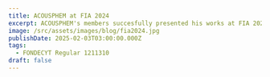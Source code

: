 ```yaml
---
title: ACOUSPHEM at FIA 2024
excerpt: ACOUSPHEM's members succesfully presented his works at FIA 2024!
image: /src/assets/images/blog/fia2024.jpg
publishDate: 2025-02-03T03:00:00.000Z
tags:
  - FONDECYT Regular 1211310
draft: false
---
```



